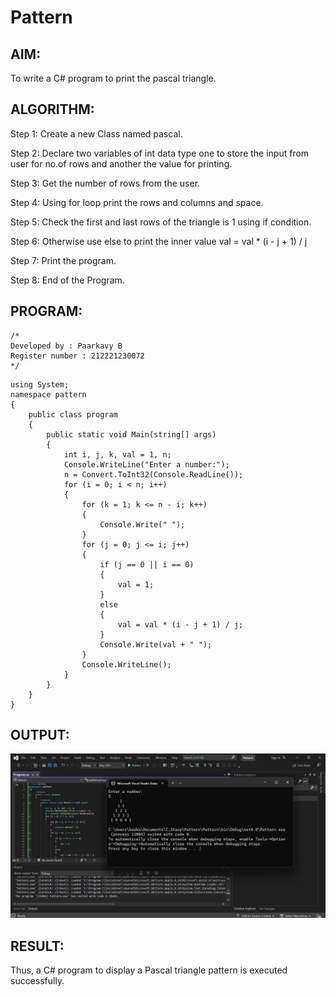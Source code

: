 # Pattern

## AIM:
To write a C# program to print the pascal triangle.

## ALGORITHM:
Step 1:
Create a new Class named pascal.

Step 2:
Declare two variables of int data type one to store the input from user for no.of rows and another the value for printing.

Step 3:
Get the number of rows from the user.

Step 4:
Using for loop print the rows and columns and space.

Step 5:
Check the first and last rows of the triangle is 1 using if condition.

Step 6:
Otherwise use else to print the inner value val = val * (i - j + 1) / j

Step 7:
Print the program.

Step 8:
End of the Program.

## PROGRAM:
```
/*
Developed by : Paarkavy B
Register number : 212221230072
*/
```

```
using System;
namespace pattern
{
    public class program
    {
        public static void Main(string[] args)
        {
            int i, j, k, val = 1, n;
            Console.WriteLine("Enter a number:");
            n = Convert.ToInt32(Console.ReadLine());
            for (i = 0; i < n; i++)
            {
                for (k = 1; k <= n - i; k++)
                {
                    Console.Write(" ");
                }
                for (j = 0; j <= i; j++)
                {
                    if (j == 0 || i == 0)
                    {
                        val = 1;
                    }
                    else
                    {
                        val = val * (i - j + 1) / j;
                    }
                    Console.Write(val + " ");
                }
                Console.WriteLine();
            }
        }
    }
}
```
## OUTPUT:
![output](op1.png)

## RESULT:
Thus, a C# program to display a Pascal triangle pattern is executed successfully.
